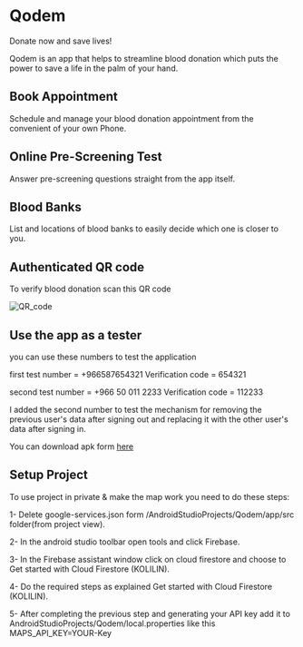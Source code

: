 Qodem
=================

Donate now and save lives!

Qodem is an app that helps to streamline blood donation which puts the power to save a life in the palm of your hand.

Book Appointment
------------
Schedule and manage your blood donation appointment from the convenient of your own Phone.

Online Pre-Screening Test
------------
Answer pre-screening questions straight from the app itself.

Blood Banks
------------
List and locations of blood banks to easily decide which one is closer to you.

Authenticated QR code
------------

To verify blood donation scan this QR code

![QR_code](https://ams02pap001files.storage.live.com/y4mkv4EExcts8Yk5PWc_w8wdjXXzGj2JeOiHuNporlrIOeyK7nqaN5175II1tXEErf_vtG9XMQ8NYB2knsfUNzquDk6BkkBk5KwU1c2n8O3P0m0NvZBOsVEp4iNrHSwdGA7YznYxAK8-JU6fxipuSKnpdGtVfatUP1yNX0HVxdr_dyHcNFH9xvRs1QOAMXx3MtJ?width=200&height=200&cropmode=none)

Use the app as a tester
------------
you can use these numbers to test the application

first test number = +966587654321
Verification code = 654321

second test number = +966 50 011 2233
Verification code = 112233

I added the second number to test the mechanism for removing the previous user's data after signing out and replacing it with the other user's data after signing in.

You can download apk form [here](https://drive.google.com/drive/folders/1C67tENwwUsLGGCgwtXqmCG7myGeiXAjd?usp=sharing)

Setup Project
------------

To use project in private & make the map work you need to do these steps:

1- Delete google-services.json form /AndroidStudioProjects/Qodem/app/src folder(from project view).

2- In the android studio toolbar open tools and click Firebase.

3- In the Firebase assistant window click on cloud firestore and choose to Get started with Cloud Firestore (KOLILIN).

4- Do the required steps as explained Get started with Cloud Firestore (KOLILIN).

5- After completing the previous step and generating your API key add it to AndroidStudioProjects/Qodem/local.properties like this MAPS_API_KEY=YOUR-Key

